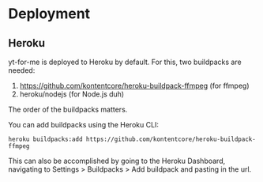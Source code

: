 # Deployment

## Heroku

yt-for-me is deployed to Heroku by default. For this, two buildpacks are needed:

1. https://github.com/kontentcore/heroku-buildpack-ffmpeg (for ffmpeg)
2. heroku/nodejs (for Node.js duh)

The order of the buildpacks matters.

You can add buildpacks using the Heroku CLI:

```shell
heroku buildpacks:add https://github.com/kontentcore/heroku-buildpack-ffmpeg
```

This can also be accomplished by going to the Heroku Dashboard, navigating to Settings > Buildpacks > Add buildpack and pasting in the url.
